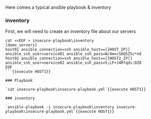 

Here comes a typical ansible playbook & inventory

### inventory

First, we will need to create an inventory file about our servers

```
cat <<EOF > insecure-playbook\inventory
[demo_servers]
host01 ansible_connection=ssh ansible_host==[[HOST_IP]] ansible_ssh_user=service01 ansible_ssh_pass=W/4m=cS6QSZSc*nd
host02 ansible_connection=ssh ansible_host==[[HOST2_IP]] ansible_ssh_user=service02 ansible_ssh_pass=5;LF+J4Rfqds:DZ8
EOF 
```{{execute HOST1}}

### Playbook

`cat insecure-playbook\insecure-playbook.yml`{{execute HOST1}}

### inventory

`ansible-playbook -i insecure-playbook\inventory insecure-playbook\insecure-playbook.yml`{{execute HOST1}}
